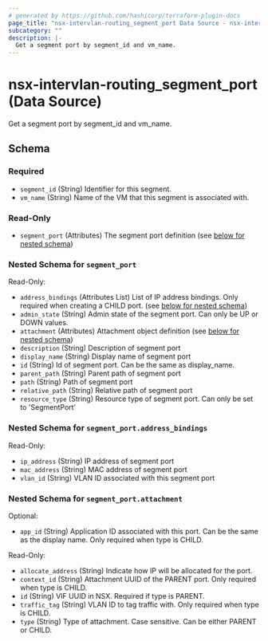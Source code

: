 ```yaml
---
# generated by https://github.com/hashicorp/terraform-plugin-docs
page_title: "nsx-intervlan-routing_segment_port Data Source - nsx-intervlan-routing"
subcategory: ""
description: |-
  Get a segment port by segment_id and vm_name.
---
```


# nsx-intervlan-routing_segment_port (Data Source)

Get a segment port by segment_id and vm_name.



<!-- schema generated by tfplugindocs -->
## Schema

### Required

- `segment_id` (String) Identifier for this segment.
- `vm_name` (String) Name of the VM that this segment is associated with.

### Read-Only

- `segment_port` (Attributes) The segment port definition (see [below for nested schema](#nestedatt--segment_port))

<a id="nestedatt--segment_port"></a>
### Nested Schema for `segment_port`

Read-Only:

- `address_bindings` (Attributes List) List of IP address bindings. Only required when creating a CHILD port. (see [below for nested schema](#nestedatt--segment_port--address_bindings))
- `admin_state` (String) Admin state of the segment port. Can only be UP or DOWN values.
- `attachment` (Attributes) Attachment object definition (see [below for nested schema](#nestedatt--segment_port--attachment))
- `description` (String) Description of segment port
- `display_name` (String) Display name of segment port
- `id` (String) Id of segment port. Can be the same as display_name.
- `parent_path` (String) Parent path of segment port
- `path` (String) Path of segment port
- `relative_path` (String) Relative path of segment port
- `resource_type` (String) Resource type of segment port. Can only be set to 'SegmentPort'

<a id="nestedatt--segment_port--address_bindings"></a>
### Nested Schema for `segment_port.address_bindings`

Read-Only:

- `ip_address` (String) IP address of segment port
- `mac_address` (String) MAC address of segment port
- `vlan_id` (String) VLAN ID associated with this segment port


<a id="nestedatt--segment_port--attachment"></a>
### Nested Schema for `segment_port.attachment`

Optional:

- `app_id` (String) Application ID associated with this port. Can be the same as the display name. Only required when type is CHILD.

Read-Only:

- `allocate_address` (String) Indicate how IP will be allocated for the port.
- `context_id` (String) Attachment UUID of the PARENT port. Only required when type is CHILD.
- `id` (String) VIF UUID in NSX. Required if type is PARENT.
- `traffic_tag` (String) VLAN ID to tag traffic with. Only required when type is CHILD.
- `type` (String) Type of attachment. Case sensitive. Can be either PARENT or CHILD.
